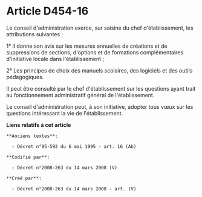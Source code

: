 # Article D454-16

Le conseil d'administration exerce, sur saisine du chef d'établissement, les attributions suivantes :

1° Il donne son avis sur les mesures annuelles de créations et de suppressions de sections, d'options et de formations
complémentaires d'initiative locale dans l'établissement ;

2° Les principes de choix des manuels scolaires, des logiciels et des outils pédagogiques.

Il peut être consulté par le chef d'établissement sur les questions ayant trait au fonctionnement administratif général de
l'établissement.

Le conseil d'administration peut, à son initiative, adopter tous vœux sur les questions intéressant la vie de
l'établissement.

**Liens relatifs à cet article**

	**Anciens textes**:

	  - Décret n°95-592 du 6 mai 1995 - art. 16 (Ab)

	**Codifié par**:

	  - Décret n°2008-263 du 14 mars 2008 (V)

	**Créé par**:

	  - Décret n°2008-263 du 14 mars 2008 - art. (V)
